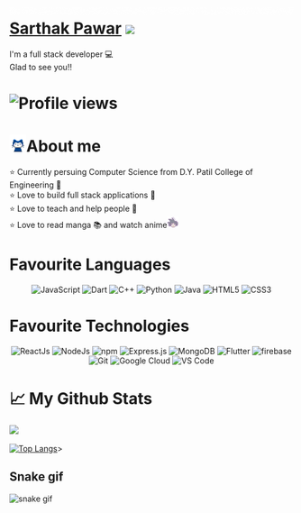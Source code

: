
# ![](https://github.com/Akash-Salvi/Akash-Salvi/blob/master/Hello(1).gif)[Sarthak Pawar](https://github.com/Grumppie) <img src="https://raw.githubusercontent.com/MartinHeinz/MartinHeinz/master/wave.gif" width="30px">
I'm a full stack developer 💻\
Glad to see you!!

# ![Profile views](https://gpvc.arturio.dev/Grumppie)

# <img src="./Images/mona-whisper.gif" height="30" />About me
⭐ Currently persuing Computer Science from D.Y. Patil College of Engineering 🏫\
⭐ Love to build full stack applications 📱\
⭐ Love to teach and help people 🤝\
⭐ Love to read manga 📚 and watch anime<img src="./Images/goku.png" height="20" />

# Favourite Languages
<p align="center">
 <img alt="JavaScript" src="https://img.shields.io/badge/javascript-%23323330.svg?&style=for-the-badge&logo=javascript&logoColor=%23F7DF1E" />
 <img alt="Dart" src="https://img.shields.io/badge/dart-%2314354C.svg?style=for-the-badge&logo=dart&logoColor=white" />
<img alt="C++" src="https://img.shields.io/badge/c++-%23ED8B00.svg?&style=for-the-badge&logo=C++&logoColor=red" />
<img alt="Python" src="https://img.shields.io/badge/python-%2313554C.svg?style=for-the-badge&logo=python&logoColor=white"/>
<img alt="Java" src="https://img.shields.io/badge/java-%2313854F.svg?style=for-the-badge&logo=java&logoColor=white"/>
 <img alt="HTML5" src="https://img.shields.io/badge/html5-%23E34F26.svg?&style=for-the-badge&logo=html5&logoColor=white" />
 <img alt="CSS3" src="https://img.shields.io/badge/css3-%231572B6.svg?&style=for-the-badge&logo=css3&logoColor=white" />
 </p>

 # Favourite Technologies
 <p align="center"> 
 <img alt="ReactJs" src="https://img.shields.io/badge/React-20232A?style=for-the-badge&logo=react&logoColor=61DAFB" />
 <img alt="NodeJs" src="https://img.shields.io/badge/Node.js-339933?style=for-the-badge&logo=nodedotjs&logoColor=white" />
 <img alt="npm" src="https://img.shields.io/badge/npm-CB3837?style=for-the-badge&logo=npm&logoColor=white" />
 <img alt="Express.js" src="https://img.shields.io/badge/Express.js-000000?style=for-the-badge&logo=express&logoColor=white" />
 <img alt="MongoDB" src="https://img.shields.io/badge/MongoDB-lightgreen?style=for-the-badge&logo=mongodb&logoColor=4EA94B" />
 <img alt="Flutter" src="https://img.shields.io/badge/flutter-10232B?style=for-the-badge&logo=flutter&logoColor=61DAFB" />
 <img alt="firebase" src="https://img.shields.io/badge/firebase-ffca28?style=for-the-badge&logo=firebase&logoColor=black" />
 <img alt="Git" src="https://img.shields.io/badge/Git-F05032?style=for-the-badge&logo=git&logoColor=white" />
 <img alt="Google Cloud" src="https://img.shields.io/badge/Google_Cloud-4285F4?style=for-the-badge&logo=google-cloud&logoColor=white" />
 <img alt="VS Code" src="https://img.shields.io/badge/Visual_Studio_Code-0078D4?style=for-the-badge&logo=visual%20studio%20code&logoColor=white" />
 </p>

# 📈 My Github Stats
<img height="180em" src="https://github-readme-stats.vercel.app/api?username=Grumppie&show_icons=true&hide_border=true&&count_private=true&include_all_commits=true" >

[![Top Langs](https://github-readme-stats.vercel.app/api/top-langs/?username=Grumppie&layout=compact&theme=midnight-purple)](https://github.com/Grumppie)><!--START_SECTION:waka-->
<!--END_SECTION:waka-->
## Snake gif 
![snake gif](https://github.com/Grumppie/Grumppie/blob/output/github-contribution-grid-snake.gif)